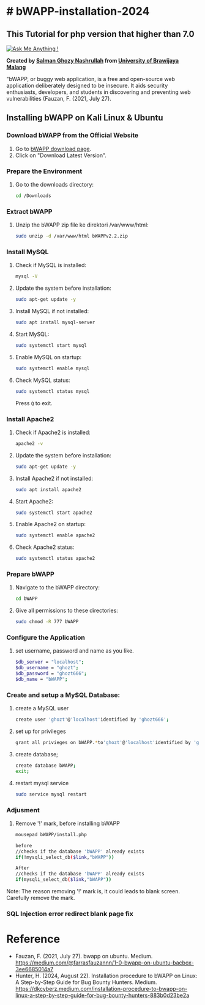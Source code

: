 # # bWAPP-installation-2024
## This Tutorial for php version that higher than 7.0 

[![Ask Me Anything !](https://img.shields.io/badge/Ask%20me-anything-1abc9c.svg)](https://github.com/ghozt666)

**Created by [Salman Ghozy Nashrullah](https://github.com/ghozt666) from [University of Brawijaya Malang](https://www.linkedin.com/in/salman-ghozy-nashrullah-3b80882a6/)**

"bWAPP, or buggy web application, is a free and open-source web application deliberately designed to be insecure. It aids security enthusiasts, developers, and students in discovering and preventing web vulnerabilities (Fauzan, F. (2021, July 27).

## Installing bWAPP on Kali Linux & Ubuntu
### Download bWAPP from the Official Website
1. Go to [bWAPP download page](http://www.itsecgames.com/download.htm).
2. Click on "Download Latest Version".

### Prepare the Environment
1. Go to the downloads directory:
    ```sh
    cd /Downloads
    ```

### Extract bWAPP
1. Unzip the bWAPP zip file ke direktori /var/www/html:
    ```sh
    sudo unzip -d /var/www/html bWAPPv2.2.zip
    ```

### Install MySQL
1. Check if MySQL is installed:
    ```sh
    mysql -V
    ```
2. Update the system before installation:
    ```sh
    sudo apt-get update -y
    ```
3. Install MySQL if not installed:
    ```sh
    sudo apt install mysql-server
    ```
4. Start MySQL:
    ```sh
    sudo systemctl start mysql
    ```
5. Enable MySQL on startup:
    ```sh
    sudo systemctl enable mysql
    ```
6. Check MySQL status:
    ```sh
    sudo systemctl status mysql
    ```
    Press `Q` to exit.

### Install Apache2
1. Check if Apache2 is installed:
    ```sh
    apache2 -v
    ```
2. Update the system before installation:
    ```sh
    sudo apt-get update -y
    ```
3. Install Apache2 if not installed:
    ```sh
    sudo apt install apache2
    ```
4. Start Apache2:
    ```sh
    sudo systemctl start apache2
    ```
5. Enable Apache2 on startup:
    ```sh
    sudo systemctl enable apache2
    ```
6. Check Apache2 status:
    ```sh
    sudo systemctl status apache2
    ```

### Prepare bWAPP
1. Navigate to the bWAPP directory:
    ```sh
    cd bWAPP
    ```
2. Give all permissions to these directories:
    ```sh
    sudo chmod -R 777 bWAPP
    ```
### Configure the Application
1. set username, password and name as you like.
    ```sh
    $db_server = "localhost";
    $db_username = "ghozt";
    $db_password = "ghozt666";
    $db_name = "bWAPP";
    ```
### Create and setup a MySQL Database:
1. create a MySQL user 
    ```sh
    create user 'ghozt'@'localhost'identified by 'ghozt666';
    ```
2.  set up for privileges
    ```sh
    grant all privieges on bWAPP.*to'ghozt'@'localhost'identified by 'ghozt666';
    ```
3. create database;
    ```sh
    create database bWAPP;
    exit;
    ```
4. restart mysql service
    ```sh
    sudo service mysql restart
    ```
### Adjusment
1. Remove '!' mark, before installing bWAPP
    ```sh
    mousepad bWAPP/install.php
    
    before
    //checks if the database 'bWAPP' already exists
    if(!mysqli_select_db($link,"bWAPP"))

    After
    //checks if the database 'bWAPP' already exists
    if(mysqli_select_db($link,"bWAPP"))
    ```
Note: The reason removing '!' mark is, it could leads to blank screen. Carefully remove the mark.

### SQL Injection error redirect blank page fix 

# Reference
- Fauzan, F. (2021, July 27). bwapp on ubuntu. Medium. https://medium.com/@farrasfauzannn/1-0-bwapp-on-ubuntu-bacbox-3ee6685014a7
- Hunter, H. (2024, August 22). Installation procedure to bWAPP on Linux: A Step-by-Step Guide for Bug Bounty Hunters. Medium. https://dkcyberz.medium.com/installation-procedure-to-bwapp-on-linux-a-step-by-step-guide-for-bug-bounty-hunters-883b0d23be2a



